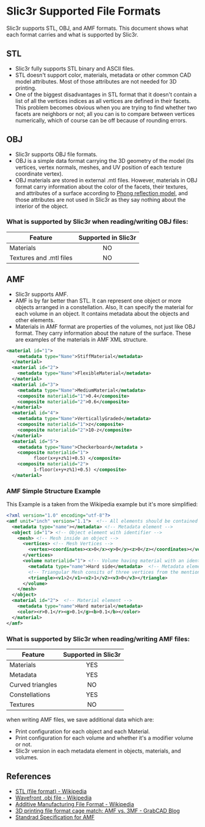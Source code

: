 # Slic3r Supported File Formats

Slic3r supports STL, OBJ, and AMF formats. This document shows what each format
carries and what is supported by Slic3r.

## STL

* Slic3r fully supports STL binary and ASCII files.
* STL doesn't support color, materials, metadata or other common CAD model
  attributes. Most of those attributes are not needed for 3D printing.
* One of the biggest disadvantages in STL format that it doesn't contain a list
  of all the vertices indices as all vertices are defined in their facets. This
  problem becomes obvious when you are trying to find whether two facets are
  neighbors or not; all you can is to compare between vertices numerically,
  which of course can be off because of rounding errors.


## OBJ

* Slic3r supports OBJ file formats.
* OBJ is a simple data format carrying the 3D geometry of the model (its
  vertices, vertex normals, meshes, and UV position of each texture coordinate
  vertex).
* OBJ materials are stored in external .mtl files. However, materials in OBJ
  format carry information about the color of the facets, their textures, and
  attributes of a surface according to
  [Phong reflection model](https://en.wikipedia.org/wiki/Phong_reflection_model),
  and those attributes are not used in Slic3r as they say nothing about the
  interior of the object.

### What is supported by Slic3r when reading/writing OBJ files:

| Feature | Supported in Slic3r |
| ------------- |:-------------:|
| Materials | NO | 
| Textures and .mtl files | NO |

## AMF

* Slic3r supports AMF.
* AMF is by far better than STL. It can represent one object or more objects
  arranged in a constellation. Also, It can specify the material for each volume
  in an object. It contains metadata about the objects and other elements.
* Materials in AMF format are properties of the volumes, not just like OBJ
  format. They carry information about the nature of the surface. These are
  examples of the materials in AMF XML structure. 
```xml
<material id="1">
    <metadata type="Name">StiffMaterial</metadata>
  </material>
  <material id="2">
    <metadata type="Name">FlexibleMaterial</metadata>
  </material>
  <material id="3">
    <metadata type="Name">MediumMaterial</metadata>
    <composite materialid="1">0.4</composite>
    <composite materialid="2">0.6</composite>
  </material>
  <material id="4">
    <metadata type="Name">VerticallyGraded</metadata>
    <composite materialid="1">z</composite>
    <composite materialid="2">10-z</composite>
  </material>
  <material id="5">
    <metadata type="Name">Checkerboard</metadata >
    <composite materialid="1"> 
          floor(x+y+z%1)+0.5) </composite>
    <composite materialid="2"> 
          1-floor(x+y+z%1)+0.5) </composite>
  </material>
```

### AMF Simple Structure Example

This Example is a taken from the Wikipedia example but it's more simplified:

```xml
<?xml version="1.0" encoding="utf-8"?>
<amf unit="inch" version="1.1">  <!-- All elements should be contained in the <amf> element -->
  <metadata type="name"></metadata> <!-- Metadata element -->
  <object id="1"> <!-- Object element with identifier -->
    <mesh> <!-- Mesh inside an object -->
      <vertices> <!-- Mesh Vertices -->
        <vertex><coordinates><x>0</x><y>0</y><z>0</z></coordinates></vertex> <!-- A Vertex (x, y, z) coordinates -->
      </vertices>
      <volume materialid="1"> <!-- Volume having material with an identifier -->
        <metadata type="name">Hard side</metadata>  <!-- Metadata element -->
        <!-- Triangular Mesh consits of three vertices from the mentioned above in the mesh vertices elements -->
        <triangle><v1>2</v1><v2>1</v2><v3>0</v3></triangle>
      </volume>
    </mesh>
  </object>
  <material id="2">  <!-- Material element -->
    <metadata type="name">Hard material</metadata>
    <color><r>0.1</r><g>0.1</g><b>0.1</b></color>
  </material>
</amf>
```

### What is supported by Slic3r when reading/writing AMF files:
| Feature | Supported in Slic3r |
| ------------- |:-------------:|
| Materials | YES|
| Metadata | YES |
| Curved triangles | NO |
| Constellations | YES |
| Textures | NO |

when writing AMF files, we save additional data which are:
* Print configuration for each object and each Material.
* Print configuration for each volume and whether it's a modifier volume or not.
* Slic3r version in each metadata element in objects, materials, and volumes.

## References
* [STL (file format) - Wikipedia](https://en.wikipedia.org/wiki/STL_(file_format))
* [Wavefront .obj file - Wikipedia](https://en.wikipedia.org/wiki/Wavefront_.obj_file)
* [Additive Manufacturing File Format - Wikipedia](https://en.wikipedia.org/wiki/Additive_Manufacturing_File_Format)
* [3D printing file format cage match: AMF vs. 3MF - GrabCAD Blog](http://blog.grabcad.com/blog/2015/07/21/amf-vs-3mf/)
* [Standrad Specification for AMF](http://amf.wikispaces.com/file/view/AMF_V0.48.pdf)

